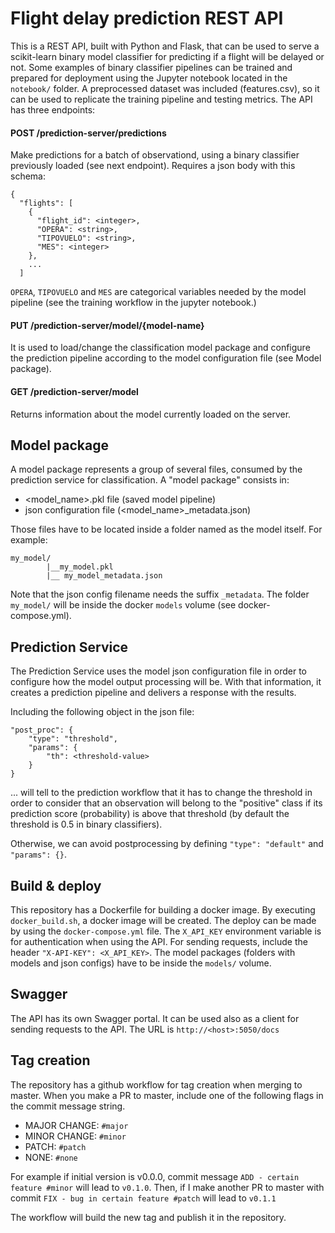 # Flight delay prediction REST API
This is a REST API, built with Python and Flask, that can be used to serve a scikit-learn binary model classifier for 
predicting if a flight will be delayed or not. Some examples of binary classifier pipelines can be trained and prepared for deployment 
using the Jupyter notebook located in the `notebook/` folder. A preprocessed dataset was included (features.csv), so it can be used to replicate 
the training pipeline and testing metrics.
The API has three endpoints: 

#### POST  /prediction-server/predictions
Make predictions for a batch of observationd, using a binary classifier previously loaded (see next endpoint). 
Requires a json body with this schema:
```
{
  "flights": [
    {
      "flight_id": <integer>,
      "OPERA": <string>,
      "TIPOVUELO": <string>,
      "MES": <integer>
    },
    ...
  ]
```

`OPERA`, `TIPOVUELO` and `MES` are categorical variables needed by the model pipeline (see the training workflow in the jupyter notebook.)

#### PUT   /prediction-server/model/{model-name}
It is used to load/change the classification model package and configure the prediction pipeline according to the model configuration file (see Model package). 

#### GET   /prediction-server/model
Returns information about the model currently loaded on the server.


## Model package

A model package represents a group of several files, consumed by the prediction service for classification. 
A "model package" consists in:
* <model_name>.pkl file (saved model pipeline)
* json configuration file (<model_name>_metadata.json)

Those files have to be located inside a folder named as the model itself. For example:
```
my_model/
        |__my_model.pkl
        |__ my_model_metadata.json
```
 Note that the json config filename needs the suffix ```_metadata```.
 The folder ```my_model/``` will be inside the docker ```models``` volume (see docker-compose.yml).

## Prediction Service

The Prediction Service uses the model json configuration file in order to configure how the model output processing will be. 
With that information, it creates a prediction pipeline and delivers a response with the results.

Including the following object in the json file:

```
"post_proc": {
    "type": "threshold",
    "params": {
        "th": <threshold-value>
    }
}
```        

... will tell to the prediction workflow that it has to change the threshold in order to consider that an observation will belong
to the "positive" class if its prediction score (probability) is above that threshold (by default the threshold is 0.5 in binary classifiers).

Otherwise, we can avoid postprocessing by defining `"type": "default"` and `"params": {}`.

## Build & deploy

This repository has a Dockerfile for building a docker image. By executing ```docker_build.sh```, a docker image will be created.
The deploy can be made by using the ```docker-compose.yml``` file. The ```X_API_KEY``` environment variable is for authentication when using the API.
For sending requests, include the header `"X-API-KEY": <X_API_KEY>`.
The model packages (folders with models and json configs) have to be inside the ```models/``` volume.

## Swagger 
The API has its own Swagger portal. It can be used also as a client for sending requests to the API. 
The URL is `http://<host>:5050/docs`

## Tag creation 
The repository has a github workflow for tag creation when merging to master.
When you make a PR to master, include one of the following flags in the commit message string.

* MAJOR CHANGE: `#major`
* MINOR CHANGE: `#minor`
* PATCH: `#patch `
* NONE: `#none`

For example if initial version is v0.0.0, commit message 
`ADD - certain feature #minor` will lead to `v0.1.0`. 
Then, if I make another PR to master with commit `FIX - bug in certain feature #patch`
will lead to `v0.1.1`

The workflow will build the new tag and publish it in the repository.
